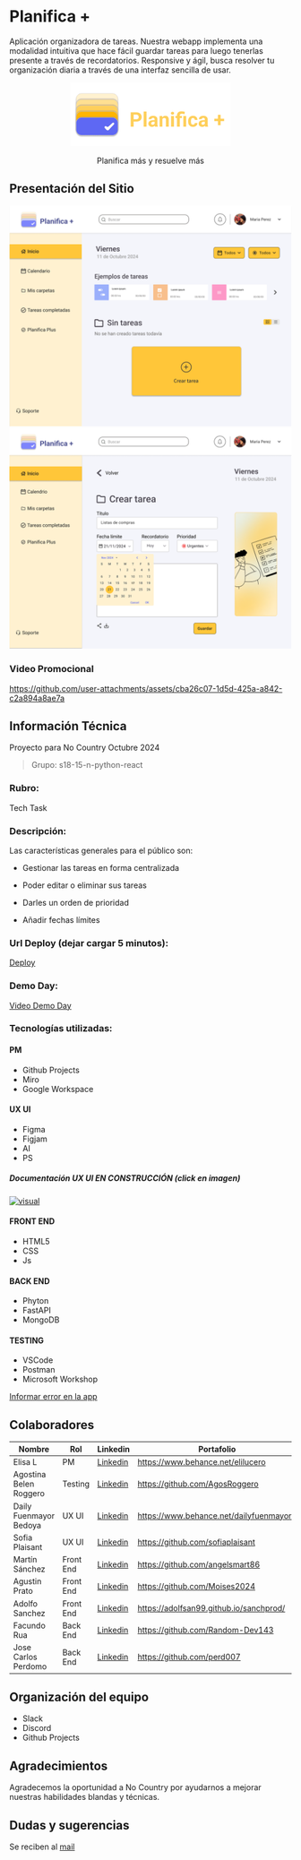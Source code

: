 # **Planifica +** 
Aplicación organizadora de tareas. Nuestra webapp implementa una modalidad intuitiva que hace fácil guardar tareas para luego tenerlas presente a través de recordatorios. Responsive y ágil, busca resolver tu organización diaria a través de una interfaz sencilla de usar.

<div align="center" >

![Logo](https://github.com/No-Country-simulation/s18-15-n-python-react-/blob/main/img/logo_01.png) 


Planifica más y resuelve más

</div>

## Presentación del Sitio

<div align="center" >
  <a> 
   
![Mockup 1](https://github.com/No-Country-simulation/s18-15-n-python-react-/blob/main/img/Desktop%20-%20Home.png)
![Mockup 2](https://github.com/No-Country-simulation/s18-15-n-python-react-/blob/main/img/Desktop%20-%20Crear%20tarea.png)

</a>
</div>

### Video Promocional 

https://github.com/user-attachments/assets/cba26c07-1d5d-425a-a842-c2a894a8ae7a

## Información Técnica
Proyecto para No Country Octubre 2024
 > Grupo: s18-15-n-python-react

### Rubro: 
Tech Task

### Descripción: 
Las características generales para el público son:

- Gestionar las tareas en forma centralizada

- Poder editar o eliminar sus tareas

- Darles un orden de prioridad

- Añadir fechas límites


### Url Deploy (dejar cargar 5 minutos):
[Deploy](https://planificamas.vercel.app/)

### Demo Day:
[Video Demo Day](https://youtu.be/BhwAaCfk6IM)

### Tecnologías utilizadas: 
#### PM
- Github Projects
- Miro
- Google Workspace

#### UX UI
- Figma
- Figjam
- AI
- PS

##### Documentación UX UI EN CONSTRUCCIÓN (click en imagen)

 <a href="" target="_blank">

<img width="25%"  src="https://github.com/No-Country-simulation/s18-15-n-python-react-/blob/main/img/story%20board%20planifica%20m%C3%A1s%202%20(1).jpg" alt=visual uxui_img >

 </a>

#### FRONT END
- HTML5
- CSS
- Js
#### BACK END
- Phyton
- FastAPI
- MongoDB	
#### TESTING
- VSCode
- Postman
- Microsoft Workshop	


[Informar error en la app](mailto:esportsmelg@gmail.com)

## Colaboradores

| Nombre                  | Rol         | Linkedin                                                             | Portafolio                                   |
|-------------------------|-------------|----------------------------------------------------------------------|----------------------------------------------|
| Elisa L                 | PM          |[Linkedin](https://www.linkedin.com/in/elilucero)                     |https://www.behance.net/elilucero             |
| Agostina Belen Roggero  | Testing     |[Linkedin](https://www.linkedin.com/in/agostina-roggero/)             |https://github.com/AgosRoggero                |
| Daily Fuenmayor Bedoya  | UX UI       |[Linkedin](https://www.linkedin.com/in/daily-fuenmayor-bedoya)        |https://www.behance.net/dailyfuenmayor1       |
| Sofia Plaisant          | UX UI       |[Linkedin](https://www.linkedin.com/in/sofia-plaisant/)               |https://github.com/sofiaplaisant              |
| Martín Sánchez          | Front End   |[Linkedin](https://github.com/angelsmart86)                           |https://github.com/angelsmart86               |
| Agustin Prato           | Front End   |[Linkedin](https://www.linkedin.com/in/agustin-prato-05034b292/)      |https://github.com/Moises2024                 |
| Adolfo Sanchez          | Front End   |[Linkedin](https://www.linkedin.com/in/adolfosanchezlopez)            |https://adolfsan99.github.io/sanchprod/       |
| Facundo Rua             | Back End    |[Linkedin](https://www.linkedin.com/in/facundogrua/)                  |https://github.com/Random-Dev143              |
| Jose Carlos Perdomo     | Back End    |[Linkedin](https://www.linkedin.com/in/perd007/)                      |https://github.com/perd007                    |


## Organización del equipo
- Slack
- Discord
- Github Projects

## Agradecimientos
Agradecemos la oportunidad a No Country por ayudarnos a mejorar nuestras habilidades blandas y técnicas.

## Dudas y sugerencias 
Se reciben al [mail](esportsmelg@gmail.com)
